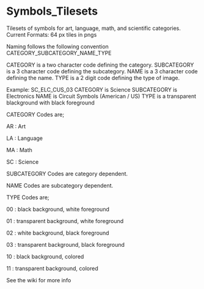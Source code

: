 # Symbols_Tilesets
Tilesets of symbols for art, language, math, and scientific categories. 
Current Formats:  64 px tiles in pngs

Naming follows the following convention
CATEGORY_SUBCATEGORY_NAME_TYPE


CATEGORY is a two character code defining the category.
SUBCATEGORY is a 3 character code defining the subcategory.
NAME is a 3 character code defining the name.
TYPE is a 2 digit code defining the type of image.

Example: SC_ELC_CUS_03
CATEGORY is Science
SUBCATEGORY is Electronics
NAME is Circuit Symbols (American / US)
TYPE is a transparent blackground with black foreground 

CATEGORY Codes are;

AR : Art

LA : Language

MA : Math

SC : Science

SUBCATEGORY Codes are category dependent.

NAME Codes are subcategory dependent.

TYPE Codes are;

00 : black background, white foreground

01 : transparent background, white foreground

02 : white background, black foreground

03 : transparent background, black foreground

10 : black background, colored

11 : transparent background, colored

See the wiki for more info
